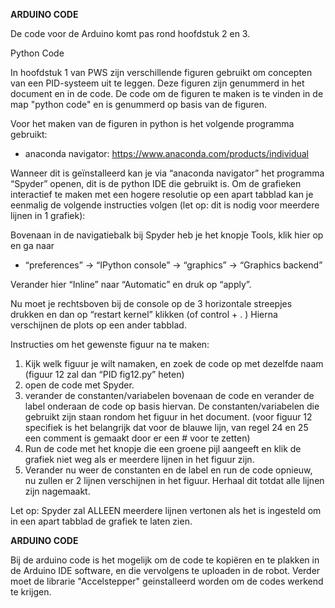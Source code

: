 **ARDUINO CODE**

De code voor de Arduino komt pas rond hoofdstuk 2 en 3.

Python Code

In hoofdstuk 1 van PWS zijn verschillende figuren gebruikt om concepten van een PID-systeem uit te leggen. Deze figuren zijn genummerd in het document en in de code. De code om de figuren te maken is te vinden in de map "python code" en is genummerd op basis van de figuren.

Voor het maken van de figuren in python is het volgende programma gebruikt:

* anaconda navigator: https://www.anaconda.com/products/individual 

Wanneer dit is geïnstalleerd kan je via “anaconda navigator” het programma “Spyder” openen, dit is de python IDE die gebruikt is. Om de grafieken interactief te maken met een hogere resolutie op een apart tabblad kan je eenmalig de volgende instructies volgen (let op: dit is nodig voor meerdere lijnen in 1 grafiek): 

Bovenaan in de navigatiebalk bij Spyder heb je het knopje Tools, klik hier op en ga naar

* “preferences” -> “IPython console” -> “graphics” -> “Graphics backend”

Verander hier “Inline” naar “Automatic” en druk op “apply”.

Nu moet je rechtsboven bij de console op de 3 horizontale streepjes drukken en dan op “restart kernel” klikken (of control + . ) Hierna verschijnen de plots op een ander tabblad.

Instructies om het gewenste figuur na te maken:

1. Kijk welk figuur je wilt namaken, en zoek de code op met dezelfde naam (figuur 12 zal dan “PID fig12.py” heten)
2. open de code met Spyder.
3. verander de constanten/variabelen bovenaan de code en verander de label onderaan de code op basis hiervan. De constanten/variabelen die gebruikt zijn staan rondom het figuur in het document. (voor figuur 12 specifiek is het belangrijk dat voor de blauwe lijn, van regel 24 en 25 een comment is gemaakt door er een # voor te zetten)
4. Run de code met het knopje die een groene pijl aangeeft en klik de grafiek niet weg als er meerdere lijnen in het figuur zijn.
5. Verander nu weer de constanten en de label en run de code opnieuw, nu zullen er 2 lijnen verschijnen in het figuur. Herhaal dit totdat alle lijnen zijn nagemaakt.

Let op: Spyder zal ALLEEN meerdere lijnen vertonen als het is ingesteld om in een apart tabblad de grafiek te laten zien. 



**ARDUINO CODE**

Bij de arduino code is het mogelijk om de code te kopiëren en te plakken in de Arduino IDE software, en die vervolgens te uploaden in de robot. Verder moet de librarie "Accelstepper" geinstalleerd worden om de codes werkend te krijgen.



